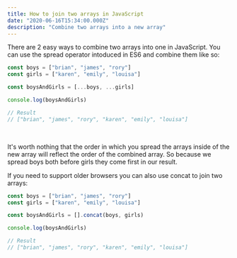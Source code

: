 ```yaml
---
title: How to join two arrays in JavaScript
date: "2020-06-16T15:34:00.000Z"
description: "Combine two arrays into a new array"
---
```


There are 2 easy ways to combine two arrays into one in JavaScript. You can use the spread operator intoduced in ES6 and combine them like so:

```javascript
const boys = ["brian", "james", "rory"]
const girls = ["karen", "emily", "louisa"]

const boysAndGirls = [...boys, ...girls]

console.log(boysAndGirls)

// Result
// ["brian", "james", "rory", "karen", "emily", "louisa"]
```

<br/>

It's worth nothing that the order in which you spread the arrays inside of the new array will reflect the order of the combined array. So because we spread boys both before girls they come first in our result.

If you need to support older browsers you can also use concat to join two arrays:

```javascript
const boys = ["brian", "james", "rory"]
const girls = ["karen", "emily", "louisa"]

const boysAndGirls = [].concat(boys, girls)

console.log(boysAndGirls)

// Result
// ["brian", "james", "rory", "karen", "emily", "louisa"]
```

<br/>
